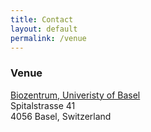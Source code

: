 ```yaml
---
title: Contact
layout: default
permalink: /venue
---
```



### Venue
<p>
<a href="https://www.biozentrum.unibas.ch/">Biozentrum, Univeristy of Basel</a><br />
Spitalstrasse 41<br />
4056 Basel, Switzerland<br />
</p>


